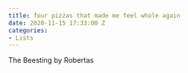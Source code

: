 ```yaml
---
title: four pizzas that made me feel whole again
date: 2020-11-15 17:33:00 Z
categories:
- Lists
---
```


The Beesting by Robertas
